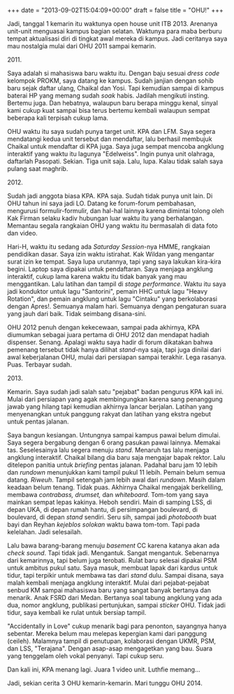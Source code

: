 +++
date = "2013-09-02T15:04:09+00:00"
draft = false
title = "OHU!"
+++
<p>Jadi, tanggal 1 kemarin itu waktunya open house unit ITB 2013. Arenanya unit-unit menguasai kampus bagian selatan. Waktunya para maba berburu tempat aktualisasi diri di tingkat awal mereka di kampus. Jadi ceritanya saya mau nostalgia mulai dari OHU 2011 sampai kemarin.</p>
<p>2011.</p>
<p>Saya adalah si mahasiswa baru waktu itu. Dengan baju sesuai <em>dress code</em> kelompok PROKM, saya datang ke kampus. Sudah janjian dengan sohib baru sejak daftar ulang, Chaikal dan Yosi. Tapi kemudian sampai di kampus baterai HP yang memang sudah <em>soak</em> habis. Jadilah mengikuti insting. Bertemu juga. Dan hebatnya, walaupun baru berapa minggu kenal, sinyal kami cukup kuat sampai bisa terus bertemu kembali walaupun sempat beberapa kali terpisah cukup lama.</p>
<p>OHU waktu itu saya sudah punya target unit. KPA dan LFM. Saya segera mendatangi kedua unit tersebut dan mendaftar, lalu berhasil membujuk Chaikal untuk mendaftar di KPA juga. Saya juga sempat mencoba angklung interaktif yang waktu itu lagunya "Edelweiss". Ingin punya unit olahraga, daftarlah Pasopati. Sekian. Tiga unit saja. Lalu, lupa. Kalau tidak salah saya pulang saat maghrib.</p>
<p>2012.</p>
<p>Sudah jadi anggota biasa KPA. KPA saja. Sudah tidak punya unit lain. Di OHU tahun ini saya jadi LO. Datang ke forum-forum pembahasan, mengurusi formulir-formulir, dan hal-hal lainnya karena dimintai tolong oleh Kak Firman selaku kadiv hubungan luar waktu itu yang berhalangan. Memantau segala rangkaian OHU yang waktu itu bermasalah di data foto dan video.</p>
<p>Hari-H, waktu itu sedang ada <em>Saturday Session</em>-nya HMME, rangkaian pendidikan dasar. Saya izin waktu istirahat. Kak Wildan yang mengantar surat izin ke tempat. Saya lupa urutannya, tapi yang saya lakukan kira-kira begini. Laptop saya dipakai untuk pendaftaran. Saya menjaga angklung interaktif, cukup lama karena waktu itu tidak banyak yang mau menggantikan. Lalu latihan dan tampil di <em>stage performance</em>. Waktu itu saya jadi konduktor untuk lagu "Santorini", pemain HHC untuk lagu "Heavy Rotation", dan pemain angklung untuk lagu "Cintaku" yang berkolaborasi dengan Apres!. Semuanya malam hari. Semuanya dengan pengaturan suara yang jauh dari baik. Tidak seimbang disana-sini.</p>
<p>OHU 2012 penuh dengan kekecewaan, sampai pada akhirnya, KPA diumumkan sebagai juara pertama di OHU 2012 dan mendapat hadiah dispenser. Senang. Apalagi waktu saya hadir di forum dikatakan bahwa pemenang tersebut tidak hanya dilihat <em>stand</em>-nya saja, tapi juga dinilai dari awal keberjalanan OHU, mulai dari persiapan sampai terakhir. Lega rasanya. Puas. Terbayar sudah.</p>
<p>2013.</p>
<p>Kemarin. Saya sudah jadi salah satu "pejabat" badan pengurus KPA kali ini. Mulai dari persiapan yang agak membingungkan karena sang penanggung jawab yang hilang tapi kemudian akhirnya lancar berjalan. Latihan yang menyenangkan untuk panggung rakyat dan latihan yang ekstra ngebut untuk pentas jalanan.</p>
<p>Saya bangun kesiangan. Untungnya sampai kampus pawai belum dimulai. Saya segera bergabung dengan 6 orang pasukan pawai lainnya. Memakai tas. Seselesainya lalu segera menuju <em>stand</em>. Menaruh tas lalu menjaga angklung interaktif. Chaikal bilang dia baru saja mengajar bapak rektor. Lalu ditelepon panitia untuk <em>briefing</em>&nbsp;pentas jalanan. Padahal baru jam 10 lebih dan <em>rundown</em> menunjukkan kami tampil pukul 11 lebih. Pemain belum semua datang. <em>Riweuh</em>. Tampil setengah jam lebih awal dari <em>rundown</em>. Masih dalam keadaan belum tenang. Tidak puas. Akhirnya Chaikal mengajak berkeliling, membawa <em>contrabass, drumset,</em> dan <em>whiteboard</em>. Tom-tom yang saya mainkan sempat lepas kakinya. Heboh sendiri. Main di samping LSS, di depan UKA, di depan rumah hantu, di persimpangan boulevard, di boulevard, di depan <em>stand</em> sendiri. Seru sih, sampai jadi <em>photobooth</em> buat bayi dan Reyhan <em>kejeblos solokan</em> waktu bawa tom-tom. Tapi pada kelelahan. Jadi selesailah.</p>
<p>Lalu bawa barang-barang menuju <em>basement</em> CC karena katanya akan ada <em>check sound</em>. Tapi tidak jadi. Mengantuk. Sangat mengantuk. Sebenarnya dari kemarinnya, tapi belum juga terobati. Rulat baru selesai dipakai PSM untuk ambitus pukul satu. Saya masuk, membuat lapak dari kardus untuk tidur, tapi terpikir untuk membawa tas dari <em>stand</em> dulu. Sampai disana, saya malah kembali menjaga angklung interaktif. Mulai dari pejabat-pejabat senbud KM sampai mahasiswa baru yang sangat banyak bertanya dan menarik. Anak FSRD dari Medan. Bertanya soal tabung angklung yang ada dua, nomor angklung, publikasi pertunjukan, sampai <em>sticker</em> OHU. Tidak jadi tidur, saya kembali ke rulat untuk bersiap tampil.</p>
<p>"Accidentally in Love" cukup menarik bagi para penonton, sayangnya hanya sebentar. Mereka belum mau melepas kepergian kami dari panggung (ceileh). Malamnya tampil di penutupan, kolaborasi dengan UKMR, PSM, dan LSS, "Terajana". Dengan asap-asap mengagetkan yang bau. Suara yang tenggelam oleh vokal penyanyi. Tapi cukup seru.</p>
<p>Dan kali ini, KPA menang lagi. Juara 1 video unit. Luthfie memang...</p>
<p>Jadi, sekian cerita 3 OHU kemarin-kemarin. Mari tunggu OHU 2014.</p>